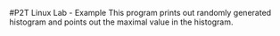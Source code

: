 #P2T Linux Lab - Example
This program prints out randomly generated histogram and points out the maximal value in the histogram. 
